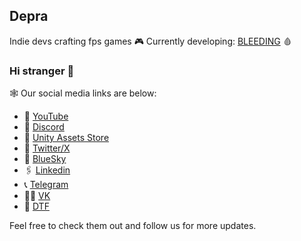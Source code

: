 ## Depra

Indie devs crafting fps games 🎮
Currently developing: [BLEEDING](https://store.steampowered.com/app/3844800/Bleeding/?utm_source=smm&utm_campaign=github&utm_medium=info&utm_content=22092025) 🩸

### Hi stranger 👋

🕸️ Our social media links are below:

- 🍿 [YouTube](https://www.youtube.com/channel/UCC3Rek2fu6GR6bePOytcaaQ)
- 💬 [Discord](https://discord.gg/ACMYzwMdvv)
- 🛒 [Unity Assets Store](https://assetstore.unity.com/publishers/90645)
- 🚽 [Twitter/X](https://x.com/deprateam)
- 💙 [BlueSky](https://bsky.app/profile/deprateam.bsky.social)
- 🖇️ [Linkedin](https://www.linkedin.com/company/deprateam)
- 📞 [Telegram](https://t.me/deprateam)
- 👩‍💻 [VK](https://vk.com/deprateam)
- 👺 [DTF](https://dtf.ru/id2493486)

Feel free to check them out and follow us for more updates.
